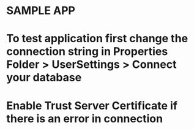 # SAMPLE APP


# To test application first change the connection string in Properties Folder > UserSettings > Connect your database 
# Enable Trust Server Certificate if there is an error in connection
